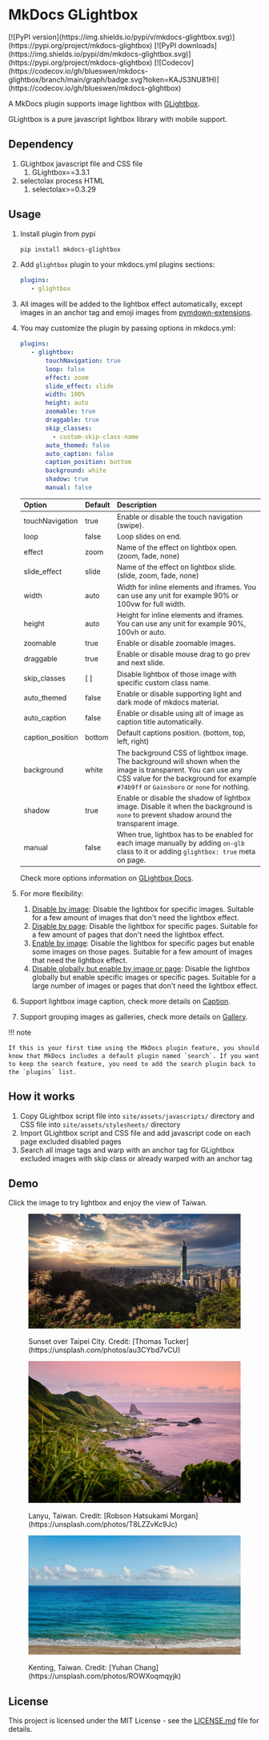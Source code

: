 # MkDocs GLightbox

<p class="text-center" markdown>
[![PyPI version](https://img.shields.io/pypi/v/mkdocs-glightbox.svg)](https://pypi.org/project/mkdocs-glightbox)
[![PyPI downloads](https://img.shields.io/pypi/dm/mkdocs-glightbox.svg)](https://pypi.org/project/mkdocs-glightbox)
[![Codecov](https://codecov.io/gh/blueswen/mkdocs-glightbox/branch/main/graph/badge.svg?token=KAJS3NU81H)](https://codecov.io/gh/blueswen/mkdocs-glightbox)
</p>

A MkDocs plugin supports image lightbox with [GLightbox](https://github.com/biati-digital/glightbox).

GLightbox is a pure javascript lightbox library with mobile support.

## Dependency

1. GLightbox javascript file and CSS file
   1. GLightbox==3.3.1
2. selectolax process HTML
   1. selectolax>=0.3.29

## Usage

1. Install plugin from pypi

    ```bash
    pip install mkdocs-glightbox
    ```

2. Add ```glightbox``` plugin to your mkdocs.yml plugins sections:

    ```yaml
    plugins:
       - glightbox
    ```

3. All images will be added to the lightbox effect automatically, except images in an anchor tag and emoji images from [pymdown-extensions](https://facelessuser.github.io/pymdown-extensions/extensions/emoji/).

4. You may customize the plugin by passing options in mkdocs.yml:

    ```yaml
    plugins:
       - glightbox:
           touchNavigation: true
           loop: false
           effect: zoom
           slide_effect: slide
           width: 100%
           height: auto
           zoomable: true
           draggable: true
           skip_classes:
             - custom-skip-class-name
           auto_themed: false
           auto_caption: false
           caption_position: bottom
           background: white
           shadow: true
           manual: false
    ```

    | Option | Default | Description |
    |---|---|---|
    | touchNavigation | true | Enable or disable the touch navigation (swipe). |
    | loop | false | Loop slides on end. |
    | effect | zoom | Name of the effect on lightbox open. (zoom, fade, none) |
    | slide_effect | slide | Name of the effect on lightbox slide. (slide, zoom, fade, none) |
    | width | auto | Width for inline elements and iframes. You can use any unit for example 90% or 100vw for full width. |
    | height | auto | Height for inline elements and iframes. You can use any unit for example 90%, 100vh or auto. |
    | zoomable | true | Enable or disable zoomable images. |
    | draggable | true | Enable or disable mouse drag to go prev and next slide. |
    | skip_classes | [ ] | Disable lightbox of those image with specific custom class name. |
    | auto_themed | false | Enable or disable supporting light and dark mode of mkdocs material. |
    | auto_caption | false | Enable or disable using alt of image as caption title automatically. |
    | caption_position | bottom | Default captions position. (bottom, top, left, right) |
    | background | white | The background CSS of lightbox image. The background will shown when the image is transparent. You can use any CSS value for the background for example `#74b9ff` or `Gainsboro` or `none` for nothing. |
    | shadow | true | Enable or disable the shadow of lightbox image. Disable it when the background is `none` to prevent shadow around the transparent image. |
    | manual | false | When true, lightbox has to be enabled for each image manually by adding `on-glb` class to it or adding `glightbox: true` meta on page. |

    Check more options information on [GLightbox Docs](https://github.com/biati-digital/glightbox#lightbox-options).

5. For more flexibility:
      1. [Disable by image](./flexibility/disable-by-image.md): Disable the lightbox for specific images. Suitable for a few amount of images that don't need the lightbox effect.
      2. [Disable by page](./flexibility/disable-by-page.md): Disable the lightbox for specific pages. Suitable for a few amount of pages that don't need the lightbox effect.
      3. [Enable by image](./flexibility/disable-by-page-enable-by-image.md): Disable the lightbox for specific pages but enable some images on those pages. Suitable for a few amount of images that need the lightbox effect.
      4. [Disable globally but enable by image or page](./flexibility/enable-by-image-or-page.md): Disable the lightbox globally but enable specific images or specific pages. Suitable for a large number of images or pages that don't need the lightbox effect.
6.  Support lightbox image caption, check more details on [Caption](./caption/caption.md).
7.  Support grouping images as galleries, check more details on [Gallery](./gallery/gallery.md).

!!! note

    If this is your first time using the MkDocs plugin feature, you should know that MkDocs includes a default plugin named `search`. If you want to keep the search feature, you need to add the search plugin back to the `plugins` list.

## How it works

1. Copy GLightbox script file into `site/assets/javascripts/` directory and CSS file into `site/assets/stylesheets/` directory
2. Import GLightbox script and CSS file and add javascript code on each page excluded disabled pages
3. Search all image tags and warp with an anchor tag for GLightbox excluded images with skip class or already warped with an anchor tag

## Demo

Click the image to try lightbox and enjoy the view of Taiwan.

<figure markdown>

![Sunset over Taipei City](./images/thomas-tucker-sunset-over-taipei-city.jpg) 

<figcaption markdown>Sunset over Taipei City. Credit: [Thomas Tucker](https://unsplash.com/photos/au3CYbd7vCU)</figcaption>
</figure>

<figure markdown>

![Lanyu, Taiwan](./images/robson-hatsukami-morgan-lanyu.jpg) 

<figcaption markdown>Lanyu, Taiwan. Credit: [Robson Hatsukami Morgan](https://unsplash.com/photos/T8LZZvKc9Jc)</figcaption>
</figure>

<figure markdown>

![Kenting, Taiwan](./images/yuhan-chang-kenting.jpg) 

<figcaption markdown>Kenting, Taiwan. Credit: [Yuhan Chang](https://unsplash.com/photos/ROWXoqmqyjk)</figcaption>
</figure>


## License

This project is licensed under the MIT License - see the [LICENSE.md](https://github.com/blueswen/mkdocs-glightbox/blob/main/LICENSE) file for details.

